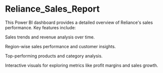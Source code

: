 # Reliance_Sales_Report

This Power BI dashboard provides a detailed overview of Reliance's sales performance. Key features include:

Sales trends and revenue analysis over time.

Region-wise sales performance and customer insights.

Top-performing products and category analysis.

Interactive visuals for exploring metrics like profit margins and sales growth.
